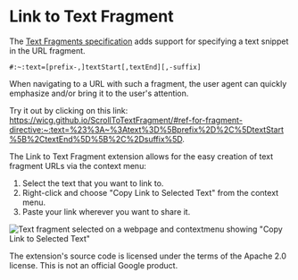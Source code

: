 # Link to Text Fragment

The [Text Fragments specification](https://wicg.github.io/ScrollToTextFragment/)
adds support for specifying a text snippet in the URL fragment.

```
#:~:text=[prefix-,]textStart[,textEnd][,-suffix]
```

When navigating to a URL with such a fragment, the user agent can quickly
emphasize and/or bring it to the user's attention.

Try it out by clicking on this link:
https://wicg.github.io/ScrollToTextFragment/#ref-for-fragment-directive:~:text=%23%3A~%3Atext%3D%5Bprefix%2D%2C%5DtextStart%5B%2CtextEnd%5D%5B%2C%2Dsuffix%5D.

The Link to Text Fragment extension allows for the easy creation
of text fragment URLs via the context menu:

1) Select the text that you want to link to.
1) Right-click and choose "Copy Link to Selected Text" from the context menu.
1) Paste your link wherever you want to share it.

![Text fragment selected on a webpage and contextmenu showing "Copy Link to Selected Text"](https://github.com/tomayac/link-to-text-fragment/blob/master/store-assets/screenshot-contextmenu-1280x800.png?raw=true)

The extension's source code is licensed under the terms of the Apache 2.0 license. 
This is not an official Google product.

